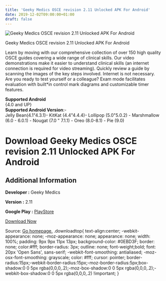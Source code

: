 ```yaml
---
title: 'Geeky Medics OSCE revision 2.11 Unlocked APK For Android'
date: 2019-12-02T09:00:00+01:00
draft: false
---
```


![Geeky Medics OSCE revision 2.11 Unlocked APK For Android](https://i0.wp.com/apkhome.net/wp-content/uploads/2019/12/Geeky-Medics-OSCE-revision-2.11-Unlocked.png "Geeky Medics OSCE revision 2.11 Unlocked APK For Android")

  

Geeky Medics OSCE revision 2.11 Unlocked APK For Android

Learn by moving with our comprehensive collection of over 150 high quality OSCE guides covering a wide range of clinical skills. Our video demonstrations make it easier to understand clinical skills (an internet connection is required for video streaming). Quickly review a guide by scanning the images of the key steps involved. Internet is not necessary. Are you ready to test yourself or a colleague? Exam mode facilitates evaluation with built\*in control mark diagrams and customizable timer features.

**Supported Android**  
{4.0 and UP}  
**Supported Android Version**:-  
Jelly Bean(4.1"4.3.1)- KitKat (4.4"4.4.4)- Lollipop (5.0"5.0.2) - Marshmallow (6.0 - 6.0.1) - Nougat (7.0 " 7.1.1) - Oreo (8.0-8.1) - Pie (9.0)

Download Geeky Medics OSCE revision 2.11 Unlocked APK For Android
=================================================================

Additional Information
----------------------

**Developer :** Geeky Medics

**Version :** 2.11

**Google Play :** [PlayStore](https://play.google.com/store/apps/details?id=com.geekymedics.oscerevision)

  

[Download Now](https://store4app.co/post/geeky-medics-osce-revision-2-11-unlocked-apk-for-android_1575215006)

  
Source: [Go homepage.](https://store4app.co/post/geeky-medics-osce-revision-2-11-unlocked-apk-for-android_1575215006) .downloadtop{ text-align:center; -webkit-appearance: none; -moz-appearance: none; appearance: none; width: 100%; padding: 9px 9px 11px 13px; background-color: #0EBD3F; border: none; color:#fff; border-radius: 3px; outline: none; font-weight;bold; font: 20px 'Open Sans', sans-serif; -webkit-font-smoothing: antialiased; -moz-osx-font-smoothing: grayscale; color: #fff; cursor: pointer; border-radius:15px;-webkit-border-radius:15px;-moz-border-radius:5px;box-shadow:0 0 5px rgba(0,0,0,.2);-moz-box-shadow:0 0 5px rgba(0,0,0,.2);-webkit-box-shadow:0 0 5px rgba(0,0,0,.2) !important; }
